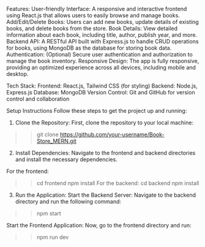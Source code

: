 Features:
User-friendly Interface: A responsive and interactive frontend using React.js that allows users to easily browse and manage books.
Add/Edit/Delete Books: Users can add new books, update details of existing books, and delete books from the store.
Book Details: View detailed information about each book, including title, author, publish year, and more.
Backend API: A RESTful API built with Express.js to handle CRUD operations for books, using MongoDB as the database for storing book data.
Authentication: (Optional) Secure user authentication and authorization to manage the book inventory.
Responsive Design: The app is fully responsive, providing an optimized experience across all devices, including mobile and desktop.

Tech Stack:
Frontend: React.js, Tailwind CSS (for styling)
Backend: Node.js, Express.js
Database: MongoDB
Version Control: Git and GitHub for version control and collaboration

Setup Instructions
Follow these steps to get the project up and running:

1. Clone the Repository:
First, clone the repository to your local machine:
>>git clone https://github.com/your-username/Book-Store_MERN.git


2. Install Dependencies:
Navigate to the frontend and backend directories and install the necessary dependencies.

For the frontend:
>>cd frontend
>>npm install
For the backend:
>>cd backend
>>npm install

3. Run the Application:
Start the Backend Server:
Navigate to the backend directory and run the following command:
>>npm start

Start the Frontend Application:
Now, go to the frontend directory and run:
>>npm run dev





